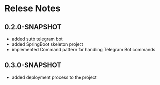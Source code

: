 # Relese Notes

## 0.2.0-SNAPSHOT

* added sutb telegram bot
* added SpringBoot skeleton project
* implemented Command pattern for handling Telegram Bot commands

## 0.3.0-SNAPSHOT

* added deployment process to the project
